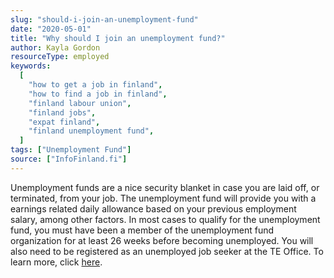 ```yaml
---
slug: "should-i-join-an-unemployment-fund"
date: "2020-05-01"
title: "Why should I join an unemployment fund?"
author: Kayla Gordon
resourceType: employed
keywords:
  [
    "how to get a job in finland",
    "how to find a job in finland",
    "finland labour union",
    "finland jobs",
    "expat finland",
    "finland unemployment fund",
  ]
tags: ["Unemployment Fund"]
source: ["InfoFinland.fi"]
---
```


Unemployment funds are a nice security blanket in case you are laid off, or terminated, from your job. The unemployment fund will provide you with a earnings related daily allowance based on your previous employment salary, among other factors. In most cases to qualify for the unemployment fund, you must have been a member of the unemployment fund organization for at least 26 weeks before becoming unemployed. You will also need to be registered as an unemployed job seeker at the TE Office. To learn more, click [here](https://www.infofinland.fi/en/living-in-finland/work-and-enterprise/unemployment-benefit).

